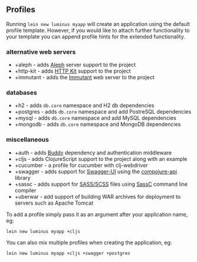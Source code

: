 ## Profiles

Running `lein new luminus myapp` will create an application using the default profile template.
However, if you would like to attach further functionality to your template you can append
profile hints for the extended functionality.

### alternative web servers

* +aleph - adds [Aleph](https://github.com/ztellman/aleph) server support to the project
* +http-kit - adds [HTTP Kit](http://http-kit.org/) support to the project
* +immutant - adds the [Immutant](http://immutant.org/) web server to the project

### databases

* +h2 - adds `db.core` namespace and H2 db dependencies
* +postgres - adds `db.core` namespace and add PostreSQL dependencies
* +mysql - adds `db.core` namespace and add MySQL dependencies
* +mongodb - adds `db.core` namespace and MongoDB dependencies

 
### miscellaneous 

* +auth - adds [Buddy](https://funcool.github.io/buddy/latest/) dependency and authentication middleware
* +cljs - adds ClojureScript support to the project along with an example
* +cucumber - a profile for cucumber with clj-webdriver
* +swagger - adds support for [Swagger-UI](https://github.com/swagger-api/swagger-ui) using the [compojure-api](https://github.com/metosin/compojure-api) library
* +sassc - adds support for [SASS/SCSS](http://sass-lang.com/) files using [SassC](https://github.com/sass/sassc) command line compiler
* +uberwar - add support of building WAR archives for deployment to servers such as Apache Tomcat

 
To add a profile simply pass it as an argument after your application name, eg:

```
lein new luminus myapp +cljs
```

You can also mix multiple profiles when creating the application, eg:

```
lein new luminus myapp +cljs +swagger +postgres
```

